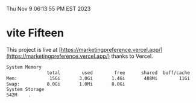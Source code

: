 Thu Nov  9 06:13:55 PM EST 2023

# vite Fifteen


This project is live at [https://marketingpreference.vercel.app/](https://marketingpreference.vercel.app/) thanks to Vercel.

```bash
System Memory
               total        used        free      shared  buff/cache   available
Mem:            15Gi       3.0Gi       1.4Gi       488Mi        11Gi        12Gi
Swap:          8.0Gi       1.0Mi       8.0Gi
System Storage
542M	.
```
